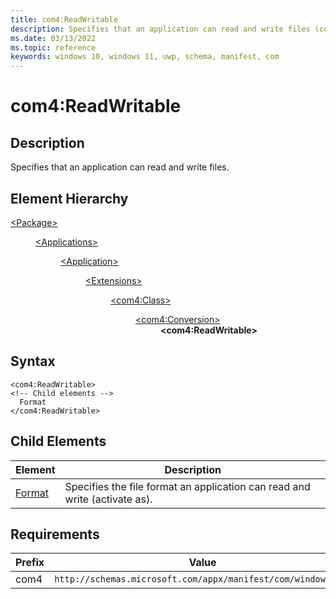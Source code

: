```yaml
---
title: com4:ReadWritable
description: Specifies that an application can read and write files (com4:ReadWriteable).
ms.date: 03/13/2022
ms.topic: reference
keywords: windows 10, windows 11, uwp, schema, manifest, com
---
```


# com4:ReadWritable



## Description

Specifies that an application can read and write files.



## Element Hierarchy
<dl><dt><a href = "element-package.md">&lt;Package&gt;</a></dt>
<dd>
<dl><dt><a href = "element-applications.md">&lt;Applications&gt;</a></dt>
<dd>
<dl><dt><a href = "element-application.md">&lt;Application&gt;</a></dt>
<dd>
<dl><dt><a href = "element-1-extensions.md">&lt;Extensions&gt;</a></dt>
<dd>
<dl><dt><a href = "element-com4-class.md">&lt;com4:Class&gt;</a></dt>
<dd>
<dl><dt><a href = "element-com4-conversion.md">&lt;com4:Conversion&gt;</a></dt>
<dd>
<b>&lt;com4:ReadWritable&gt;</b>
</dd>
</dl>
</dd>
</dl>
</dd>
</dl>
</dd>
</dl>
</dd>
</dl>
</dd>
</dl>

## Syntax
```syntax
<com4:ReadWritable>
<!-- Child elements -->
  Format
</com4:ReadWritable>
```




## Child Elements

| Element | Description |
| -----------| -------------|
| [Format](element-com4-format.md) |  Specifies the file format an application can read and write (activate as). |

## Requirements
| Prefix | Value |
| ---------------| -------------------------------------------------------------|
| com4 | `http://schemas.microsoft.com/appx/manifest/com/windows10/4` |
